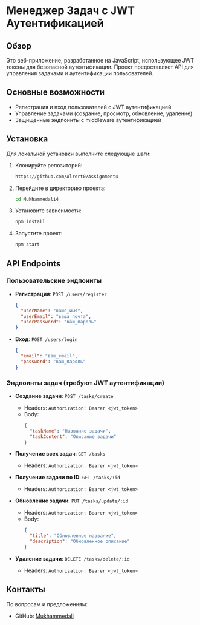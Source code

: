 # Менеджер Задач с JWT Аутентификацией

## Обзор

Это веб-приложение, разработанное на JavaScript, использующее JWT токены для безопасной аутентификации. Проект предоставляет API для управления задачами и аутентификации пользователей.

## Основные возможности

- Регистрация и вход пользователей с JWT аутентификацией
- Управление задачами (создание, просмотр, обновление, удаление)
- Защищенные эндпоинты с middleware аутентификацией

## Установка

Для локальной установки выполните следующие шаги:

1. Клонируйте репозиторий:
   ```bash
   https://github.com/Alrert0/Assignment4
   ```

2. Перейдите в директорию проекта:
   ```bash
   cd Mukhammedali4
   ```

3. Установите зависимости:
   ```bash
   npm install
   ```

4. Запустите проект:
   ```bash
   npm start
   ```

## API Endpoints

### Пользовательские эндпоинты

- **Регистрация**: `POST /users/register`
  ```json
  {
    "userName": "ваше_имя",
    "userEmail": "ваша_почта",
    "userPassword": "ваш_пароль"
  }
  ```

- **Вход**: `POST /users/login`
  ```json
  {
    "email": "ваш_email",
    "password": "ваш_пароль"
  }
  ```

### Эндпоинты задач (требуют JWT аутентификации)

- **Создание задачи**: `POST /tasks/create`
  - Headers: `Authorization: Bearer <jwt_token>`
  - Body:
    ```json
    {
      "taskName": "Название задачи",
      "taskContent": "Описание задачи"
    }
    ```

- **Получение всех задач**: `GET /tasks`
  - Headers: `Authorization: Bearer <jwt_token>`

- **Получение задачи по ID**: `GET /tasks/:id`
  - Headers: `Authorization: Bearer <jwt_token>`

- **Обновление задачи**: `PUT /tasks/update/:id`
  - Headers: `Authorization: Bearer <jwt_token>`
  - Body:
    ```json
    {
      "title": "Обновленное название",
      "description": "Обновленное описание"
    }
    ```

- **Удаление задачи**: `DELETE /tasks/delete/:id`
  - Headers: `Authorization: Bearer <jwt_token>`

## Контакты

По вопросам и предложениям:
- GitHub: [Mukhammedali](https://github.com/Arlert0)
